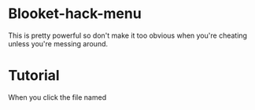 # Blooket-hack-menu
This is pretty powerful so don't make it too obvious when you're cheating unless you're messing around.
# Tutorial
When you click the file named 
